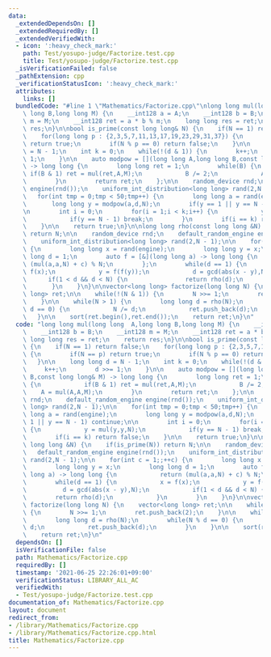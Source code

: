 ```yaml
---
data:
  _extendedDependsOn: []
  _extendedRequiredBy: []
  _extendedVerifiedWith:
  - icon: ':heavy_check_mark:'
    path: Test/yosupo-judge/Factorize.test.cpp
    title: Test/yosupo-judge/Factorize.test.cpp
  _isVerificationFailed: false
  _pathExtension: cpp
  _verificationStatusIcon: ':heavy_check_mark:'
  attributes:
    links: []
  bundledCode: "#line 1 \"Mathematics/Factorize.cpp\"\nlong long mul(long long  A,long\
    \ long B,long long M) {\n    __int128 a = A;\n    __int128 b = B;\n    __int128\
    \ m = M;\n    __int128 ret = a * b % m;\n    long long res = ret;\n    return\
    \ res;\n}\n\nbool is_prime(const long long& N) {\n    if(N == 1) return false;\n\
    \    for(long long p : {2,3,5,7,11,13,17,19,23,29,31,37}) {\n        if(N == p)\
    \ return true;\n        if(N % p == 0) return false;\n    }\n\n    long long d\
    \ = N - 1;\n    int k = 0;\n    while(!(d & 1)) {\n        k++;\n        d >>=\
    \ 1;\n    }\n\n    auto modpow = [](long long A,long long B,const long long& M)\
    \ -> long long {\n        long long ret = 1;\n        while(B) {\n           \
    \ if(B & 1) ret = mul(ret,A,M);\n            B /= 2;\n            A = mul(A,A,M);\n\
    \        }\n        return ret;\n    };\n\n    random_device rnd;\n    default_random_engine\
    \ engine(rnd());\n    uniform_int_distribution<long long> rand(2,N - 1);\n\n \
    \   for(int tmp = 0;tmp < 50;tmp++) {\n        long long a = rand(engine);\n \
    \       long long y = modpow(a,d,N);\n        if(y == 1 || y == N - 1) continue;\n\
    \n        int i = 0;\n        for(i = 1;i < k;i++) {\n            y = mul(y,y,N);\n\
    \            if(y == N - 1) break;\n        }\n        if(i == k) return false;\n\
    \    }\n\n    return true;\n}\n\nlong long rho(const long long &N) {\n    if(is_prime(N))\
    \ return N;\n\n    random_device rnd;\n    default_random_engine engine(rnd());\n\
    \    uniform_int_distribution<long long> rand(2,N - 1);\n\n    for(int c = 1;;++c)\
    \ {\n        long long x = rand(engine);\n        long long y = x;\n        long\
    \ long d = 1;\n        auto f = [&](long long a) -> long long {\n            return\
    \ (mul(a,a,N) + c) % N;\n        };\n        while(d == 1) {\n            x =\
    \ f(x);\n            y = f(f(y));\n            d = gcd(abs(x - y),N);\n      \
    \      if(1 < d && d < N) {\n                return rho(d);\n            }\n \
    \       }\n    }\n}\n\nvector<long long> factorize(long long N) {\n    vector<long\
    \ long> ret;\n\n    while(!(N & 1)) {\n        N >>= 1;\n        ret.push_back(2);\n\
    \    }\n\n    while(N > 1) {\n        long long d = rho(N);\n        while(N %\
    \ d == 0) {\n            N /= d;\n            ret.push_back(d);\n        }\n \
    \   }\n\n    sort(ret.begin(),ret.end());\n    return ret;\n}\n"
  code: "long long mul(long long  A,long long B,long long M) {\n    __int128 a = A;\n\
    \    __int128 b = B;\n    __int128 m = M;\n    __int128 ret = a * b % m;\n   \
    \ long long res = ret;\n    return res;\n}\n\nbool is_prime(const long long& N)\
    \ {\n    if(N == 1) return false;\n    for(long long p : {2,3,5,7,11,13,17,19,23,29,31,37})\
    \ {\n        if(N == p) return true;\n        if(N % p == 0) return false;\n \
    \   }\n\n    long long d = N - 1;\n    int k = 0;\n    while(!(d & 1)) {\n   \
    \     k++;\n        d >>= 1;\n    }\n\n    auto modpow = [](long long A,long long\
    \ B,const long long& M) -> long long {\n        long long ret = 1;\n        while(B)\
    \ {\n            if(B & 1) ret = mul(ret,A,M);\n            B /= 2;\n        \
    \    A = mul(A,A,M);\n        }\n        return ret;\n    };\n\n    random_device\
    \ rnd;\n    default_random_engine engine(rnd());\n    uniform_int_distribution<long\
    \ long> rand(2,N - 1);\n\n    for(int tmp = 0;tmp < 50;tmp++) {\n        long\
    \ long a = rand(engine);\n        long long y = modpow(a,d,N);\n        if(y ==\
    \ 1 || y == N - 1) continue;\n\n        int i = 0;\n        for(i = 1;i < k;i++)\
    \ {\n            y = mul(y,y,N);\n            if(y == N - 1) break;\n        }\n\
    \        if(i == k) return false;\n    }\n\n    return true;\n}\n\nlong long rho(const\
    \ long long &N) {\n    if(is_prime(N)) return N;\n\n    random_device rnd;\n \
    \   default_random_engine engine(rnd());\n    uniform_int_distribution<long long>\
    \ rand(2,N - 1);\n\n    for(int c = 1;;++c) {\n        long long x = rand(engine);\n\
    \        long long y = x;\n        long long d = 1;\n        auto f = [&](long\
    \ long a) -> long long {\n            return (mul(a,a,N) + c) % N;\n        };\n\
    \        while(d == 1) {\n            x = f(x);\n            y = f(f(y));\n  \
    \          d = gcd(abs(x - y),N);\n            if(1 < d && d < N) {\n        \
    \        return rho(d);\n            }\n        }\n    }\n}\n\nvector<long long>\
    \ factorize(long long N) {\n    vector<long long> ret;\n\n    while(!(N & 1))\
    \ {\n        N >>= 1;\n        ret.push_back(2);\n    }\n\n    while(N > 1) {\n\
    \        long long d = rho(N);\n        while(N % d == 0) {\n            N /=\
    \ d;\n            ret.push_back(d);\n        }\n    }\n\n    sort(ret.begin(),ret.end());\n\
    \    return ret;\n}\n"
  dependsOn: []
  isVerificationFile: false
  path: Mathematics/Factorize.cpp
  requiredBy: []
  timestamp: '2021-06-25 22:26:01+09:00'
  verificationStatus: LIBRARY_ALL_AC
  verifiedWith:
  - Test/yosupo-judge/Factorize.test.cpp
documentation_of: Mathematics/Factorize.cpp
layout: document
redirect_from:
- /library/Mathematics/Factorize.cpp
- /library/Mathematics/Factorize.cpp.html
title: Mathematics/Factorize.cpp
---
```

